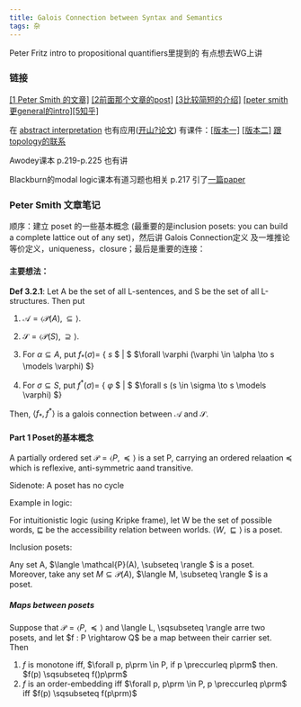 ```yaml
---
title: Galois Connection between Syntax and Semantics
tags: 杂
---
```


Peter Fritz intro to propositional quantifiers里提到的 有点想去WG上讲

<!--more-->

### 链接

[[1 Peter Smith 的文章]](https://www.logicmatters.net/resources/pdfs/Galois.pdf) [[2前面那个文章的post]](https://www.logicmatters.net/2010/06/03/the-galois-connection-between-syntax-and-semantics/) [[3比较简短的介绍]](https://faculty.uml.edu/jpropp/galois.pdf?curius=3) [[peter smith更general的intro]](https://www.logicmatters.net/resources/pdfs/BeginCatTheory.pdf)[[5知乎]](https://zhuanlan.zhihu.com/p/34638145)

在 [abstract interpretation](https://en.wikipedia.org/wiki/Abstract_interpretation) 也有应用([开山?论文](https://dl.acm.org/doi/pdf/10.1145/567752.567778)) 有课件：[[版本一]](https://www.cs.cmu.edu/~emc/15817-s11/lect-mar30.pdf#page81) [[版本二]](https://www.cs.cmu.edu/~emc/15414-f11/lecture/lec19_GaloisConnections.pdf#page81) [跟topology的联系](https://mathoverflow.net/questions/35719/when-does-a-galois-connection-induce-a-topology)

Awodey课本 p.219-p.225 也有讲 

Blackburn的modal logic课本有道习题也相关 p.217 引了[一篇paper](https://www.cambridge.org/core/journals/mathematical-structures-in-computer-science/article/temporal-logic-of-coalgebras-via-galois-algebras/1D39FFB32D0554D0285109D1487D785E)

### Peter Smith 文章笔记

顺序：建立 poset 的一些基本概念 (最重要的是inclusion posets: you can build a complete lattice out of any set)，然后讲 Galois Connection定义 及一堆推论 等价定义，uniqueness，closure；最后是重要的连接：

#### 主要想法：

**Def 3.2.1**: Let A be the set of all L-sentences, and S be the set of all L-structures. Then put

1. $\mathscr{A} = \langle \mathcal{P}(A), \subseteq \rangle$.

2. $\mathscr{S} = \langle \mathcal{P}(S), \supseteq \rangle$.

3. For $\alpha \subseteq A$,
put $f_*(\sigma) =$ { 
$s$
$ | $ 
$\forall \varphi (\varphi \in \alpha \to s \models \varphi) $}

4. For $\sigma \subseteq S$,
put $f^*(\sigma) =$ { 
$\varphi$
$ | $ 
$\forall s (s \in \sigma \to s \models \varphi) $}

Then,
$\langle f_* , f^* \rangle$
is a galois connection between $\mathscr{A} \text{ and } \mathscr{S}$.


#### Part 1 Poset的基本概念

A partially ordered set $\mathscr{P} = \langle P,  \preccurlyeq \rangle$ is a set P, carrying an ordered relaation $\preccurlyeq$ which is reflexive, anti-symmetric aand transitive.

Sidenote: A poset has no cycle

Example in logic:

For intuitionistic logic (using Kripke frame), let W be the set of possible words, $\sqsubseteq$ be the accessibility relation between worlds. $\langle W,  \sqsubseteq \rangle$ is a poset.

Inclusion posets:

Any set A, $\langle \mathcal{P}(A), \subseteq \rangle $ is a poset. Moreover, take any set $M \subseteq \mathcal {P}(A)$, $\langle M, \subseteq \rangle $ is a poset.

##### Maps between posets

Suppose that $\mathscr P = \langle P,  \preccurlyeq \rangle$ and \langle L,  \sqsubseteq \rangle arre two posets, and let $f : P \rightarow Q$ be a map between their carrier set. Then
1. $f$ is monotone iff, $\forall p, p\prm \in P, if p \preccurleq p\prm$ then. $f(p) \sqsubseteq f()p\prm$
2. $f$ is an order-embedding iff $\forall p, p\prm \in P, p \preccurleq p\prm$ iff $f(p) \sqsubseteq f(p\prm)$ 


